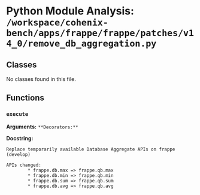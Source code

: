 # Python Module Analysis: `/workspace/cohenix-bench/apps/frappe/frappe/patches/v14_0/remove_db_aggregation.py`

## Classes

No classes found in this file.


## Functions

### `execute`
**Arguments:** ``
**Decorators:** ``

**Docstring:**
```
Replace temporarily available Database Aggregate APIs on frappe (develop)

APIs changed:
        * frappe.db.max => frappe.qb.max
        * frappe.db.min => frappe.qb.min
        * frappe.db.sum => frappe.qb.sum
        * frappe.db.avg => frappe.qb.avg
```

